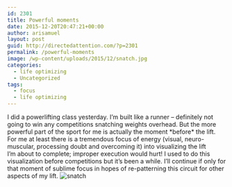 ```yaml
---
id: 2301
title: Powerful moments
date: 2015-12-20T20:47:21+00:00
author: arisamuel
layout: post
guid: http://directedattention.com/?p=2301
permalink: /powerful-moments
image: /wp-content/uploads/2015/12/snatch.jpg
categories:
  - life optimizing
  - Uncategorized
tags:
  - focus
  - life optimizing
---
```

I did a powerlifting class yesterday. I&#8217;m built like a runner &#8211; definitely not going to win any competitions snatching weights overhead. But the more powerful part of the sport for me is actually the moment \*before\* the lift. For me at least there is a tremendous focus of energy (visual, neuro-muscular, processing doubt and overcoming it) into visualizing the lift I&#8217;m about to complete; improper execution would hurt! I used to do this visualization before competitions but it&#8217;s been a while. I&#8217;ll continue if only for that moment of sublime focus in hopes of re-patterning this circuit for other aspects of my lift. <img class="alignnone size-full wp-image-2305" src="https://i1.wp.com/www.samuelakerstein.com/wp-content/uploads/2015/12/snatch.jpg?fit=650%2C325" alt="snatch" srcset="https://i1.wp.com/www.samuelakerstein.com/wp-content/uploads/2015/12/snatch.jpg?w=650 650w, https://i1.wp.com/www.samuelakerstein.com/wp-content/uploads/2015/12/snatch.jpg?resize=300%2C150 300w" sizes="(max-width: 709px) 85vw, (max-width: 909px) 67vw, (max-width: 984px) 61vw, (max-width: 1362px) 45vw, 600px" data-recalc-dims="1" />